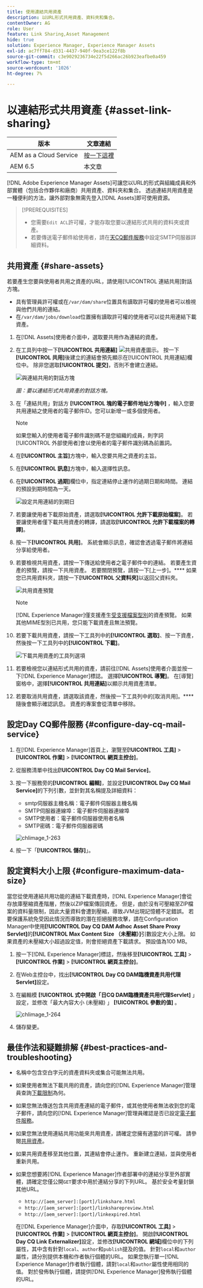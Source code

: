 ```yaml
---
title: 使用連結共用資產
description: 以URL形式共用資產、資料夾和集合。
contentOwner: AG
role: User
feature: Link Sharing,Asset Management
hide: true
solution: Experience Manager, Experience Manager Assets
exl-id: ac7ff784-d331-4437-940f-9ea3ce122f8b
source-git-commit: c3e9029236734e22f5d266ac26b923eafbe0a459
workflow-type: tm+mt
source-wordcount: '1026'
ht-degree: 7%

---
```


# 以連結形式共用資產 {#asset-link-sharing}

| 版本 | 文章連結 |
| -------- | ---------------------------- |
| AEM as a Cloud Service  | [按一下這裡](https://experienceleague.adobe.com/docs/experience-manager-cloud-service/content/assets/manage/share-assets.html?lang=en) |
| AEM 6.5 | 本文章 |

[!DNL Adobe Experience Manager Assets]可讓您以URL的形式與組織成員和外部實體（包括合作夥伴和廠商）共用資產、資料夾和集合。 透過連結共用資產是一種便利的方法，讓外部對象無需先登入[!DNL Assets]即可使用資源。

>[!PREREQUISITES]
>
>* 您需要`Edit ACL`許可權，才能存取您要以連結形式共用的資料夾或資產。
>* 若要傳送電子郵件給使用者，請在[天CQ郵件服務](#configmailservice)中設定SMTP伺服器詳細資料。

## 共用資產 {#share-assets}

若要產生您要與使用者共用之資產的URL，請使用[!UICONTROL 連結共用]對話方塊。

* 具有管理員許可權或在`/var/dam/share`位置具有讀取許可權的使用者可以檢視與他們共用的連結。
* 在`/var/dam/jobs/download`位置擁有讀取許可權的使用者可以從共用連結下載資產。

1. 在[!DNL Assets]使用者介面中，選取要共用作為連結的資產。

1. 在工具列中按一下&#x200B;**[!UICONTROL 共用連結]** ![共用資產圖示](assets/do-not-localize/assets_share.png)。 按一下&#x200B;**[!UICONTROL 共用]**&#x200B;後建立的連結會預先顯示在[!UICONTROL 共用連結]欄位中。 除非您選取&#x200B;**[!UICONTROL 提交]**，否則不會建立連結。

   ![與連結共用的對話方塊](assets/share-assets-as-link.png)

   *圖：要以連結形式共用資產的對話方塊。*

1. 在「連結共用」對話方 **[!UICONTROL 塊的電子郵件地址方塊中]** ，輸入您要共用連結之使用者的電子郵件ID。您可以新增一或多個使用者。

   >[!NOTE]
   >
   >如果您輸入的使用者電子郵件識別碼不是您組織的成員，則字詞[!UICONTROL 外部使用者]會以使用者的電子郵件識別碼為前置詞。

1. 在&#x200B;**[!UICONTROL 主旨]**&#x200B;方塊中，輸入您要共用之資產的主旨。

1. 在&#x200B;**[!UICONTROL 訊息]**&#x200B;方塊中，輸入選擇性訊息。

1. 在&#x200B;**[!UICONTROL 過期]**&#x200B;欄位中，指定連結停止運作的過期日期和時間。 連結的預設到期時間為一天。

   ![設定共用連結的到期日](assets/Set-shared-link-expiration.png)

1. 若要讓使用者下載原始資產，請選取&#x200B;**[!UICONTROL 允許下載原始檔案]**。 若要讓使用者僅下載共用資產的轉譯，請選取&#x200B;**[!UICONTROL 允許下載檔案的轉譯]**。

1. 按一下&#x200B;**[!UICONTROL 共用]**。 系統會顯示訊息，確認會透過電子郵件將連結分享給使用者。

1. 若要檢視共用資產，請按一下傳送給使用者之電子郵件中的連結。 若要產生資產的預覽，請按一下共用資產。 若要關閉預覽，請按一下[上一步]。**** 如果您已共用資料夾，請按一下&#x200B;**[!UICONTROL 父資料夾]**&#x200B;以返回父資料夾。

   ![共用資產預覽](assets/chlimage_1-546.png)

   >[!NOTE]
   >
   >[!DNL Experience Manager]僅支援產生[受支援檔案型別](/help/assets/assets-formats.md)的資產預覽。 如果其他MIME型別已共用，您只能下載資產且無法預覽。

1. 若要下載共用資產，請按一下工具列中的&#x200B;**[!UICONTROL 選取]**、按一下資產，然後按一下工具列中的&#x200B;**[!UICONTROL 下載]**。

   ![下載共用資產的工具列選項](assets/chlimage_1-547.png)

1. 若要檢視您以連結形式共用的資產，請前往[!DNL Assets]使用者介面並按一下[!DNL Experience Manager]標誌。 選擇&#x200B;**[!UICONTROL 導覽]**。 在[導覽]窗格中，選擇&#x200B;**[!UICONTROL 共用連結]**&#x200B;以顯示共用資產清單。

1. 若要取消共用資產，請選取該資產，然後按一下工具列中的[取消共用]。**** 隨後會顯示確認訊息。 資產的專案會從清單中移除。

## 設定Day CQ郵件服務 {#configure-day-cq-mail-service}

1. 在[!DNL Experience Manager]首頁上，瀏覽至&#x200B;**[!UICONTROL 工具]** > **[!UICONTROL 作業]** > **[!UICONTROL 網頁主控台]**。
1. 從服務清單中找出&#x200B;**[!UICONTROL Day CQ Mail Service]**。
1. 按一下服務旁的&#x200B;**[!UICONTROL 編輯]**，並設定&#x200B;**[!UICONTROL Day CQ Mail Service]**&#x200B;的下列引數，並針對其名稱提及詳細資料：

   * smtp伺服器主機名稱：電子郵件伺服器主機名稱
   * SMTP伺服器連線埠：電子郵件伺服器連線埠
   * SMTP使用者：電子郵件伺服器使用者名稱
   * SMTP密碼：電子郵件伺服器密碼

   ![chlimage_1-263](assets/chlimage_1-548.png)

1. 按一下「**[!UICONTROL 儲存]**」。

## 設定資料大小上限 {#configure-maximum-data-size}

當您從使用連結共用功能的連結下載資產時，[!DNL Experience Manager]會從存放庫壓縮資產階層，然後以ZIP檔案傳回資產。 但是，由於沒有可壓縮至ZIP檔案的資料量限制，因此大量資料會遭到壓縮，導致JVM出現記憶體不足錯誤。 若要保護系統免受因此情況而導致的潛在拒絕服務攻擊，請在Configuration Manager中使用&#x200B;**[!UICONTROL Day CQ DAM Adhoc Asset Share Proxy Servlet]**&#x200B;的&#x200B;**[!UICONTROL Max Content Size （未壓縮）]**&#x200B;引數設定大小上限。 如果資產的未壓縮大小超過設定值，則會拒絕資產下載請求。 預設值為100 MB。

1. 按一下[!DNL Experience Manager]標誌，然後移至&#x200B;**[!UICONTROL 工具]** > **[!UICONTROL 作業]** > **[!UICONTROL 網頁主控台]**。
1. 在Web主控台中，找出&#x200B;**[!UICONTROL Day CQ DAM臨機資產共用代理Servlet]**&#x200B;設定。
1. 在編輯模 **[!UICONTROL 式中開啟「日CQ DAM臨機資產共用代理Servlet]** 」設定，並修改「最大內容大小 (未壓縮) 」 **[!UICONTROL 參數的值]** 。

   ![chlimage_1-264](assets/chlimage_1-549.png)

1. 儲存變更。

## 最佳作法和疑難排解 {#best-practices-and-troubleshooting}

* 名稱中包含空白字元的資產資料夾或集合可能無法共用。
* 如果使用者無法下載共用的資產，請向您的[!DNL Experience Manager]管理員查詢[下載限制](#configure-maximum-data-size)為何。
* 如果您無法傳送包含共用資產連結的電子郵件，或其他使用者無法收到您的電子郵件，請向您的[!DNL Experience Manager]管理員確認是否已設定[電子郵件服務](#configure-day-cq-mail-service)。
* 如果您無法使用連結共用功能來共用資產，請確定您擁有適當的許可權。 請參閱[共用資產](#share-assets)。
* 如果共用資產移至其他位置，其連結會停止運作。 重新建立連結，並與使用者重新共用。

* 如果您想要將[!DNL Experience Manager]作者部署中的連結分享至外部實體，請確定您僅公開`GET`要求中用於連結分享的下列URL。 基於安全考量封鎖其他URL。

   * `http://[aem_server]:[port]/linkshare.html`
   * `http://[aem_server]:[port]/linksharepreview.html`
   * `http://[aem_server]:[port]/linkexpired.html`

  在[!DNL Experience Manager]介面中，存取&#x200B;**[!UICONTROL 工具]** > **[!UICONTROL 作業]** > **[!UICONTROL 網頁主控台]**。 開啟&#x200B;**[!UICONTROL Day CQ Link Externalizer]**&#x200B;設定，並修改&#x200B;**[!UICONTROL 網域]**&#x200B;欄位中的下列屬性，其中含有針對`local`、`author`和`publish`提及的值。 針對`local`和`author`屬性，請分別提供本機和作者執行個體的URL。 如果您執行單一[!DNL Experience Manager]作者執行個體，請對`local`和`author`屬性使用相同的值。 對於發佈執行個體，請提供[!DNL Experience Manager]發佈執行個體的URL。
